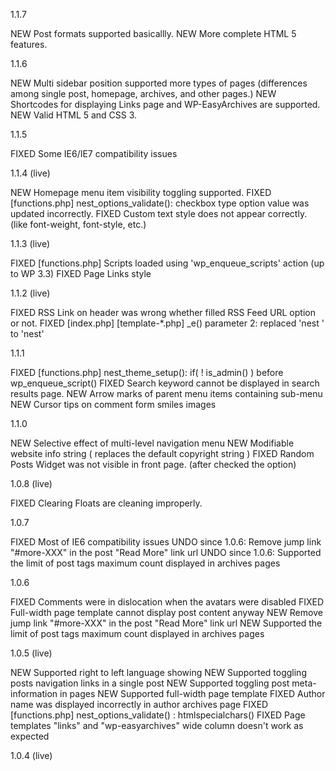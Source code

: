 
1.1.7

NEW         Post formats supported basicallly.
NEW         More complete HTML 5 features.

1.1.6

NEW         Multi sidebar position supported more types of pages (differences among single post, homepage, archives, and other pages.)
NEW         Shortcodes for displaying Links page and WP-EasyArchives are supported.
NEW         Valid HTML 5 and CSS 3.

1.1.5

FIXED       Some IE6/IE7 compatibility issues

1.1.4 (live)

NEW         Homepage menu item visibility toggling supported.
FIXED       [functions.php] nest_options_validate(): checkbox type option value was updated incorrectly.
FIXED       Custom text style does not appear correctly. (like font-weight, font-style, etc.)

1.1.3 (live)

FIXED       [functions.php] Scripts loaded using 'wp_enqueue_scripts' action (up to WP 3.3)
FIXED       Page Links style

1.1.2 (live)

FIXED       RSS Link on header was wrong whether filled RSS Feed URL option or not.
FIXED       [index.php] [template-*.php] _e() parameter 2: replaced 'nest ' to 'nest'

1.1.1

FIXED       [functions.php] nest_theme_setup(): if( ! is_admin() ) before wp_enqueue_script()
FIXED       Search keyword cannot be displayed in search results page.
NEW         Arrow marks of parent menu items containing sub-menu
NEW         Cursor tips on comment form smiles images

1.1.0

NEW         Selective effect of multi-level navigation menu
NEW         Modifiable website info string ( replaces the default copyright string )
FIXED       Random Posts Widget was not visible in front page. (after checked the option)

1.0.8 (live)

FIXED       Clearing Floats are cleaning improperly.

1.0.7

FIXED       Most of IE6 compatibility issues
UNDO        since 1.0.6: Remove jump link "#more-XXX" in the post "Read More" link url
UNDO        since 1.0.6: Supported the limit of post tags maximum count displayed in archives pages

1.0.6

FIXED       Comments were in dislocation when the avatars were disabled
FIXED       Full-width page template cannot display post content anyway
NEW         Remove jump link "#more-XXX" in the post "Read More" link url
NEW         Supported the limit of post tags maximum count displayed in archives pages

1.0.5 (live)

NEW         Supported right to left language showing
NEW         Supported toggling posts navigation links in a single post
NEW         Supported toggling post meta-information in pages
NEW         Supported full-width page template
FIXED       Author name was displayed incorrectly in author archives page
FIXED       [functions.php] nest_options_validate() : htmlspecialchars()
FIXED       Page templates "links" and "wp-easyarchives" wide column doesn't work as expected

1.0.4 (live)


